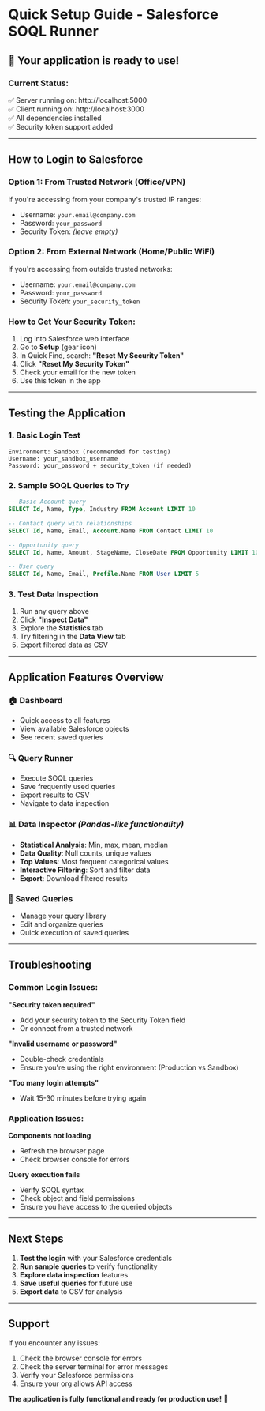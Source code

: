 # Quick Setup Guide - Salesforce SOQL Runner

## 🚀 **Your application is ready to use!**

### **Current Status:**
✅ Server running on: http://localhost:5000  
✅ Client running on: http://localhost:3000  
✅ All dependencies installed  
✅ Security token support added  

---

## **How to Login to Salesforce**

### **Option 1: From Trusted Network (Office/VPN)**
If you're accessing from your company's trusted IP ranges:
- Username: `your.email@company.com`
- Password: `your_password`
- Security Token: *(leave empty)*

### **Option 2: From External Network (Home/Public WiFi)**
If you're accessing from outside trusted networks:
- Username: `your.email@company.com`
- Password: `your_password`
- Security Token: `your_security_token`

### **How to Get Your Security Token:**
1. Log into Salesforce web interface
2. Go to **Setup** (gear icon)
3. In Quick Find, search: **"Reset My Security Token"**
4. Click **"Reset My Security Token"**
5. Check your email for the new token
6. Use this token in the app

---

## **Testing the Application**

### **1. Basic Login Test**
```
Environment: Sandbox (recommended for testing)
Username: your_sandbox_username
Password: your_password + security_token (if needed)
```

### **2. Sample SOQL Queries to Try**
```sql
-- Basic Account query
SELECT Id, Name, Type, Industry FROM Account LIMIT 10

-- Contact query with relationships
SELECT Id, Name, Email, Account.Name FROM Contact LIMIT 10

-- Opportunity query
SELECT Id, Name, Amount, StageName, CloseDate FROM Opportunity LIMIT 10

-- User query
SELECT Id, Name, Email, Profile.Name FROM User LIMIT 5
```

### **3. Test Data Inspection**
1. Run any query above
2. Click **"Inspect Data"** 
3. Explore the **Statistics** tab
4. Try filtering in the **Data View** tab
5. Export filtered data as CSV

---

## **Application Features Overview**

### **🏠 Dashboard**
- Quick access to all features
- View available Salesforce objects
- See recent saved queries

### **🔍 Query Runner**
- Execute SOQL queries
- Save frequently used queries
- Export results to CSV
- Navigate to data inspection

### **📊 Data Inspector** *(Pandas-like functionality)*
- **Statistical Analysis**: Min, max, mean, median
- **Data Quality**: Null counts, unique values
- **Top Values**: Most frequent categorical values
- **Interactive Filtering**: Sort and filter data
- **Export**: Download filtered results

### **🔖 Saved Queries**
- Manage your query library
- Edit and organize queries
- Quick execution of saved queries

---

## **Troubleshooting**

### **Common Login Issues:**

**"Security token required"**
- Add your security token to the Security Token field
- Or connect from a trusted network

**"Invalid username or password"**
- Double-check credentials
- Ensure you're using the right environment (Production vs Sandbox)

**"Too many login attempts"**
- Wait 15-30 minutes before trying again

### **Application Issues:**

**Components not loading**
- Refresh the browser page
- Check browser console for errors

**Query execution fails**
- Verify SOQL syntax
- Check object and field permissions
- Ensure you have access to the queried objects

---

## **Next Steps**

1. **Test the login** with your Salesforce credentials
2. **Run sample queries** to verify functionality
3. **Explore data inspection** features
4. **Save useful queries** for future use
5. **Export data** to CSV for analysis

---

## **Support**

If you encounter any issues:
1. Check the browser console for errors
2. Check the server terminal for error messages
3. Verify your Salesforce permissions
4. Ensure your org allows API access

**The application is fully functional and ready for production use!** 🎉 
